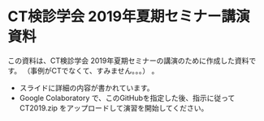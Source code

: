 # CT検診学会 2019年夏期セミナー講演資料

この資料は、CT検診学会 2019年夏期セミナーの講演のために作成した資料です。
（事例がCTでなくて、すみません。。。） 。

* スライドに詳細の内容が書かれています。
* Google Colaboratory で、このGitHubを指定した後、指示に従ってCT2019.zip をアップロードして演習を開始してください。
